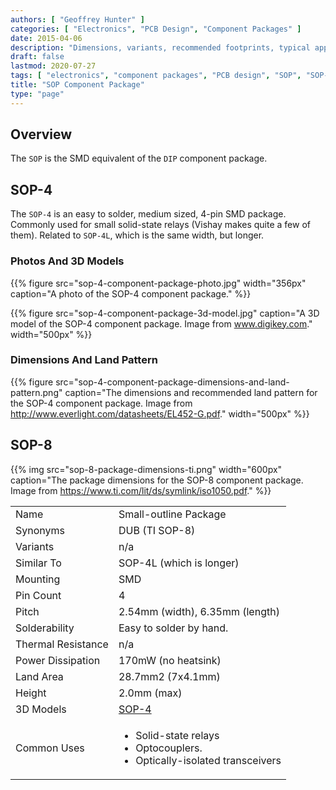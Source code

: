 ```yaml
---
authors: [ "Geoffrey Hunter" ]
categories: [ "Electronics", "PCB Design", "Component Packages" ]
date: 2015-04-06
description: "Dimensions, variants, recommended footprints, typical applications and more info about the SOP component package."
draft: false
lastmod: 2020-07-27
tags: [ "electronics", "component packages", "PCB design", "SOP", "SOP-4", "relays", "DUB", "SOP-8", "Texas Instruments" ]
title: "SOP Component Package"
type: "page"
---
```


## Overview

<table>
  <tbody>
    <tr>
      <td>Name</td>
      <td>Small-outline Package</td>
    </tr>
    <tr>
      <td>Synonyms</td>
      <td>DUB (TI SOP-8)</td>
    </tr>
    <tr>
      <td>Variants</td>
      <td>n/a</td>
    </tr>
    <tr>
      <td>Similar To</td>
      <td>SOP-4L (which is longer)</td>
    </tr>
    <tr>
      <td>Mounting</td>
      <td>SMD</td>
    </tr>
    <tr>
      <td>Pin Count</td>
      <td>4</td>
    </tr>
    <tr>
      <td>Pitch</td>
      <td>2.54mm (width), 6.35mm (length)</td>
    </tr>
    <tr>
      <td>Solderability</td>
      <td>Easy to solder by hand.</td>
    </tr>
    <tr>
      <td>Thermal Resistance</td>
      <td>n/a</td>
    </tr>
    <tr>
      <td>Power Dissipation</td>
      <td>170mW (no heatsink)</td>
    </tr>
    <tr>
      <td>Land Area</td>
      <td>28.7mm2 (7x4.1mm)</td>
    </tr>
    <tr>
      <td>Height</td>
      <td>2.0mm (max)</td>
    </tr>
    <tr>
      <td>3D Models</td>
      <td><a href="http://www.3dcontentcentral.com/secure/download-model.aspx?catalogid=171&id=260391">SOP-4</a></td>
    </td>
    </tr>
    <tr>
      <td>Common Uses</td>
      <td>
        <ul>
          <li>Solid-state relays</li>
          <li>Optocouplers.</li>
          <li>Optically-isolated transceivers</li>
        </ul>
      </td>
    </tr>
  </tbody>
  
The `SOP` is the SMD equivalent of the `DIP` component package.

## SOP-4

The `SOP-4` is an easy to solder, medium sized, 4-pin SMD package. Commonly used for small solid-state relays (Vishay makes quite a few of them). Related to `SOP-4L`, which is the same width, but longer.

### Photos And 3D Models

{{% figure src="sop-4-component-package-photo.jpg" width="356px" caption="A photo of the SOP-4 component package." %}}

{{% figure src="sop-4-component-package-3d-model.jpg" caption="A 3D model of the SOP-4 component package. Image from www.digikey.com."  width="500px" %}}

### Dimensions And Land Pattern

{{% figure src="sop-4-component-package-dimensions-and-land-pattern.png" caption="The dimensions and recommended land pattern for the SOP-4 component package. Image from http://www.everlight.com/datasheets/EL452-G.pdf."  width="500px" %}}

## SOP-8

{{% img src="sop-8-package-dimensions-ti.png" width="600px" caption="The package dimensions for the SOP-8 component package. Image from https://www.ti.com/lit/ds/symlink/iso1050.pdf." %}}